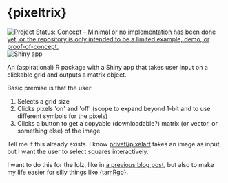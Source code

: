 
# {pixeltrix}

<!-- badges: start -->
[![Project Status: Concept – Minimal or no implementation has been done yet, or the repository is only intended to be a limited example, demo, or proof-of-concept.](https://www.repostatus.org/badges/latest/concept.svg)](https://www.repostatus.org/#concept)
![Shiny
app](https://img.shields.io/badge/Shiny-not_yet-blue?style=flat&labelColor=white&logo=RStudio&logoColor=blue)
<!-- badges: end -->

An (aspirational) R package with a Shiny app that takes user input on a clickable grid and outputs a matrix object.

Basic premise is that the user:

1. Selects a grid size
2. Clicks pixels 'on' and 'off' (scope to expand beyond 1-bit and to use different symbols for the pixels)
3. Clicks a button to get a copyable (downloadable?) matrix (or vector, or something else) of the image

Tell me if this already exists. I know [privefl/pixelart](https://github.com/privefl/pixelart) takes an image as input, but I want the user to select squares interactively.

I want to do this for the lolz, like in [a previous blog post](https://www.rostrum.blog/2021/06/28/pixel-art/), but also to make my life easier for silly things like [{tamRgo}](https://github.com/matt-dray/tamRgo).
